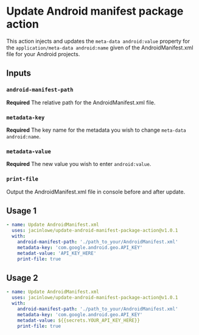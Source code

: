 # Update Android manifest package action

This action injects and updates the `meta-data android:value` property for the `application/meta-data android:name` given of the AndroidManifest.xml file for your Android projects.

## Inputs

### `android-manifest-path`

**Required** The relative path for the AndroidManifest.xml file.

### `metadata-key` 
  
**Required** The key name for the metadata you wish to change `meta-data android:name`.

###  `metadata-value`
    
**Required** The new value you wish to enter `android:value`.

###  `print-file`

Output the AndroidManifest.xml file in console before and after update.

## Usage 1

```yaml
- name: Update AndroidManifest.xml
  uses: jacinlowe/update-android-manifest-package-action@v1.0.1
  with:
    android-manifest-path: './path_to_your/AndroidManifest.xml'
    metadata-key: 'com.google.android.geo.API_KEY'
    metadat-value: 'API_KEY_HERE'
    print-file: true
```

## Usage 2

```yaml
- name: Update AndroidManifest.xml
  uses: jacinlowe/update-android-manifest-package-action@v1.0.1
  with:
    android-manifest-path: './path_to_your/AndroidManifest.xml'
    metadata-key: 'com.google.android.geo.API_KEY'
    metadat-value: ${{secrets.YOUR_API_KEY_HERE}}
    print-file: true
```
